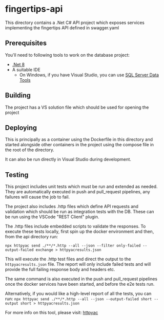 # fingertips-api

This directory contains a .Net C# API project which exposes services implementing the fingertips API defined in swagger.yaml

## Prerequisites

You'll need to following tools to work on the database project:

- [.Net 8](https://dotnet.microsoft.com/en-us/download/dotnet/8.0)
- A suitable IDE
  - On Windows, if you have Visual Studio, you can use [SQL Server Data Tools](https://learn.microsoft.com/en-us/sql/ssdt/sql-server-data-tools)

## Building

The project has a VS solution file which should be used for opening the project

## Deploying

This is principally as a container using the Dockerfile in this directory and started alongside other containers in the project using the compose file in the root of the directory.

It can also be run directly in Visual Studio during development.

## Testing

This project includes unit tests which must be run and extended as needed. They are automatically executed in push and pull_request pipelines, any failures will cause the job to fail.

The project also includes .http files which define API requests and validation which should be run as integration tests with the DB. These can be run using the VSCode "REST Client" plugin.

The .http files include embedded scripts to validate the responses. To execute these tests locally, first spin up the docker environment and then, from the api directory run:

`npx httpyac send ./**/*.http --all --json --filter only-failed --output-failed exchange > httpyacresults.json`

This will execute the .http test files and direct the output to the `httpyacresults.json` file. The report will only include failed tests
and will provide the full failing response body and headers etc.

The same command is also executed in the push and pull_request pipelines once the docker services have been started, and before the e2e tests run.

Alternatively, if you would like a high-level report of all the tests, you can run:
`npx httpyac send ./**/*.http --all --json --output-failed short --output short > httpyacresults.json`

For more info on this tool, please visit: [httpyac](https://www.npmjs.com/package/httpyac)
